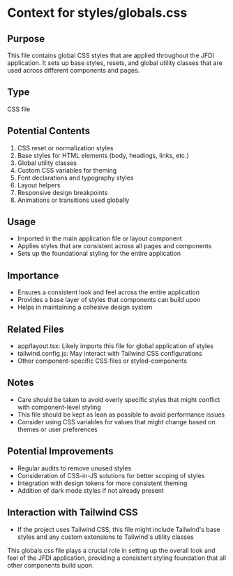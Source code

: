 # Context for styles/globals.css

## Purpose
This file contains global CSS styles that are applied throughout the JFDI application. It sets up base styles, resets, and global utility classes that are used across different components and pages.

## Type
CSS file

## Potential Contents
1. CSS reset or normalization styles
2. Base styles for HTML elements (body, headings, links, etc.)
3. Global utility classes
4. Custom CSS variables for theming
5. Font declarations and typography styles
6. Layout helpers
7. Responsive design breakpoints
8. Animations or transitions used globally

## Usage
- Imported in the main application file or layout component
- Applies styles that are consistent across all pages and components
- Sets up the foundational styling for the entire application

## Importance
- Ensures a consistent look and feel across the entire application
- Provides a base layer of styles that components can build upon
- Helps in maintaining a cohesive design system

## Related Files
- app/layout.tsx: Likely imports this file for global application of styles
- tailwind.config.js: May interact with Tailwind CSS configurations
- Other component-specific CSS files or styled-components

## Notes
- Care should be taken to avoid overly specific styles that might conflict with component-level styling
- This file should be kept as lean as possible to avoid performance issues
- Consider using CSS variables for values that might change based on themes or user preferences

## Potential Improvements
- Regular audits to remove unused styles
- Consideration of CSS-in-JS solutions for better scoping of styles
- Integration with design tokens for more consistent theming
- Addition of dark mode styles if not already present

## Interaction with Tailwind CSS
- If the project uses Tailwind CSS, this file might include Tailwind's base styles and any custom extensions to Tailwind's utility classes

This globals.css file plays a crucial role in setting up the overall look and feel of the JFDI application, providing a consistent styling foundation that all other components build upon.